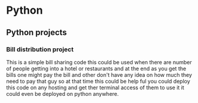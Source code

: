 # Python
## Python projects
### Bill distribution project
This is a simple bill sharing code this could be used when there are number of people getting into a hotel or restaurants and at the end as you get the bills one might pay the bill and other don't have any idea on how much they need to pay that guy so at that time this could be help ful you could deploy this code on any hosting and get ther terminal access of them to use it it could even be deployed on python anywhere.

